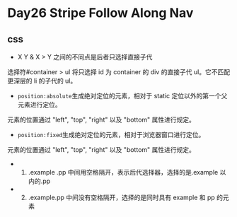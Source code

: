 # Day26 Stripe Follow Along Nav

## css

- X Y & X > Y 之间的不同点是后者只选择直接子代

选择符#container > ul 将只选择 id 为 container 的 div 的直接子代 ul。它不匹配更深层的 li 的子代的 ul。

- `position:absolute`生成绝对定位的元素，相对于 static 定位以外的第一个父元素进行定位。

元素的位置通过 "left", "top", "right" 以及 "bottom" 属性进行规定。

- `position:fixed`生成绝对定位的元素，相对于浏览器窗口进行定位。

元素的位置通过 "left", "top", "right" 以及 "bottom" 属性进行规定。

- 1. .example .pp 中间用空格隔开，表示后代选择器，选择的是.example 以内的.pp
- 2. .example.pp 中间没有空格隔开，选择的是同时具有 example 和 pp 的元素
